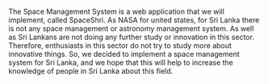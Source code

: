 The Space Management System is a web application that we will implement, called SpaceShri. As NASA for united states, for Sri Lanka there is not any space management or astronomy management system. As well as Sri Lankans are not doing any further study or innovation in this sector. Therefore, enthusiasts in this sector do not try to study more about innovative things. So, we decided to implement a space management system for Sri Lanka, and we hope that this will help to increase the knowledge of people in Sri Lanka about this field.
